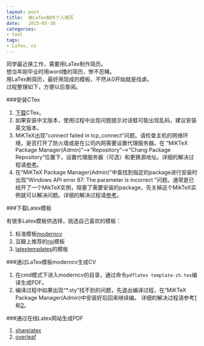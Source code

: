 ```yaml
---
layout: post
title:  用LaTex制作个人简历
date:   2015-05-30
categories:
- tool
tags:
- LaTex, cv
---
```



同学最近换工作，需要用LaTex制作简历。<br />
想当年刚毕业时用word撸的简历，惨不忍睹。<br />
用LaTex刷简历，最好用现成的模板，不然从0开始就是找虐。<br />
过程整理如下，方便以后查阅。

###安装CTex

1. [下载](http://www.ctex.org/CTeXDownload/)CTex。
2. 如果安装中文版本，使用过程中出现问题提示对话框可能出现乱码，建议安装英文版本。
3. MiKTeX出现“connect failed in tcp_connect”问题。请检查主机的网络环境，是否打开了防火墙或是在公司内网需要设置代理服务器。在
“MiKTeX Package Manager(Admin)”-->“Repository”-->“Chang Package Repository”位置下，设置代理服务器（可选）和更换源地址。详细的解决过程请[参考](http://tex.stackexchange.com/questions/167562/miktex-connect-failed-in-tcp-connect)。
4. 在“MiKTeX Package Manager(Admin)”中查找到指定的package进行安装时出现“Windows API error 87: The parameter is incorrect ”问题。通常是已经开了一个MikTeX实例，阻塞了需要安装的package，先关掉这个MikTeX实例就可以解决问题。详细的解决过程请[参考](http://sourceforge.net/p/miktex/mailman/message/28809258/)。

###下载Latex模板

有很多Latex模板供选择，挑选自己喜欢的模板：<br />
1. 标准模板[moderncv](http://www.ctan.org/tex-archive/macros/latex/contrib/moderncv/)<br />
2. 豆瓣上推荐的[rpi](http://rpi.edu/dept/arc/training/latex/resumes/)模板<br />
3. [latextemplates](http://www.latextemplates.com/cat/curricula-vitae)的模板

###通过LaTex模板moderncv生成CV

1. 在cmd模式下进入moderncv的目录，通过命令`pdflatex template-zh.tex`编译生成PDF。
2. 编译过程中如果出现“*.sty”找不到的问题，先退出编译过程，在“MiKTeX Package Manager(Admin)中安装好后回来继续编。
详细的解决过程请参考[1](http://www.zhihu.com/question/30102699?sort=created)和[2](http://tex.stackexchange.com/questions/25564/missing-file-from-the-package-symbol)。


###通过在线Latex网站生成PDF

1. [sharelatex](https://www.sharelatex.com)
2. [overleaf](https://www.overleaf.com)


